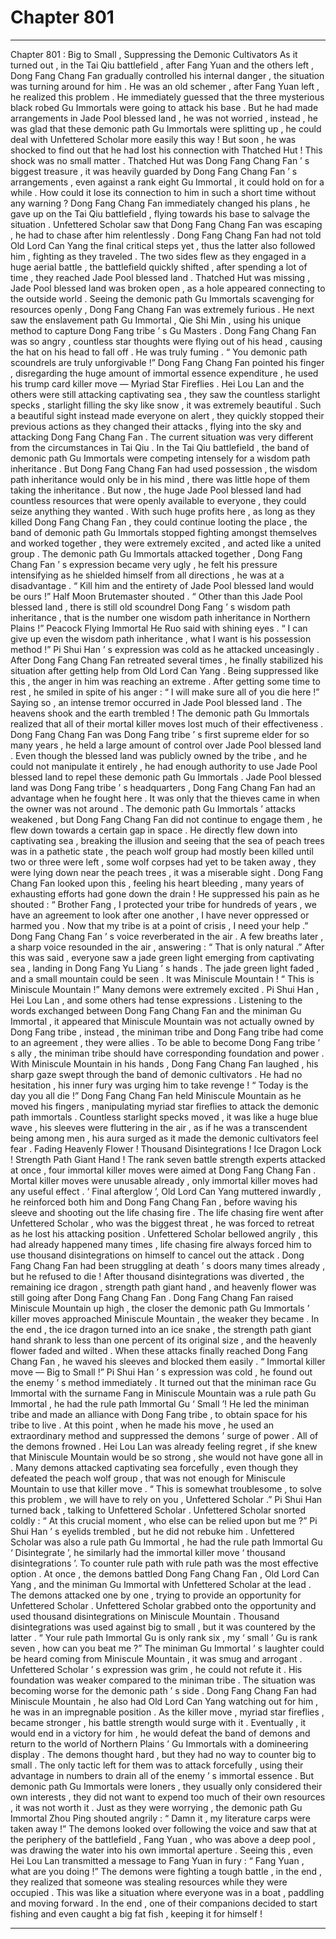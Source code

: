 
# Chapter 801


---

Chapter 801 : Big to Small , Suppressing the Demonic Cultivators
As it turned out , in the Tai Qiu battlefield , after Fang Yuan and the others left , Dong Fang Chang Fan gradually controlled his internal danger , the situation was turning around for him .
He was an old schemer , after Fang Yuan left , he realized this problem . He immediately guessed that the three mysterious black robed Gu Immortals were going to attack his base .
But he had made arrangements in Jade Pool blessed land , he was not worried , instead , he was glad that these demonic path Gu Immortals were splitting up , he could deal with Unfettered Scholar more easily this way !
But soon , he was shocked to find out that he had lost his connection with Thatched Hut !
This shock was no small matter .
Thatched Hut was Dong Fang Chang Fan ’ s biggest treasure , it was heavily guarded by Dong Fang Chang Fan ’ s arrangements , even against a rank eight Gu Immortal , it could hold on for a while . How could it lose its connection to him in such a short time without any warning ?
Dong Fang Chang Fan immediately changed his plans , he gave up on the Tai Qiu battlefield , flying towards his base to salvage the situation .
Unfettered Scholar saw that Dong Fang Chang Fan was escaping , he had to chase after him relentlessly .
Dong Fang Chang Fan had not told Old Lord Can Yang the final critical steps yet , thus the latter also followed him , fighting as they traveled .
The two sides flew as they engaged in a huge aerial battle , the battlefield quickly shifted , after spending a lot of time , they reached Jade Pool blessed land .
Thatched Hut was missing , Jade Pool blessed land was broken open , as a hole appeared connecting to the outside world .
Seeing the demonic path Gu Immortals scavenging for resources openly , Dong Fang Chang Fan was extremely furious . He next saw the enslavement path Gu Immortal , Qie Shi Min , using his unique method to capture Dong Fang tribe ’ s Gu Masters .
Dong Fang Chang Fan was so angry , countless star thoughts were flying out of his head , causing the hat on his head to fall off .
He was truly fuming .
“ You demonic path scoundrels are truly unforgivable !” Dong Fang Chang Fan pointed his finger , disregarding the huge amount of immortal essence expenditure , he used his trump card killer move — Myriad Star Fireflies .
Hei Lou Lan and the others were still attacking captivating sea , they saw the countless starlight specks , starlight filling the sky like snow , it was extremely beautiful .
Such a beautiful sight instead made everyone on alert , they quickly stopped their previous actions as they changed their attacks , flying into the sky and attacking Dong Fang Chang Fan .
The current situation was very different from the circumstances in Tai Qiu .
In the Tai Qiu battlefield , the band of demonic path Gu Immortals were competing intensely for a wisdom path inheritance . But Dong Fang Chang Fan had used possession , the wisdom path inheritance would only be in his mind , there was little hope of them taking the inheritance .
But now , the huge Jade Pool blessed land had countless resources that were openly available to everyone , they could seize anything they wanted .
With such huge profits here , as long as they killed Dong Fang Chang Fan , they could continue looting the place , the band of demonic path Gu Immortals stopped fighting amongst themselves and worked together , they were extremely excited , and acted like a united group .
The demonic path Gu Immortals attacked together , Dong Fang Chang Fan ’ s expression became very ugly , he felt his pressure intensifying as he shielded himself from all directions , he was at a disadvantage .
“ Kill him and the entirety of Jade Pool blessed land would be ours !” Half Moon Brutemaster shouted .
“ Other than this Jade Pool blessed land , there is still old scoundrel Dong Fang ’ s wisdom path inheritance , that is the number one wisdom path inheritance in Northern Plains !” Peacock Flying Immortal He Ruo said with shining eyes .
“ I can give up even the wisdom path inheritance , what I want is his possession method !” Pi Shui Han ’ s expression was cold as he attacked unceasingly .
After Dong Fang Chang Fan retreated several times , he finally stabilized his situation after getting help from Old Lord Can Yang .
Being suppressed like this , the anger in him was reaching an extreme . After getting some time to rest , he smiled in spite of his anger : “ I will make sure all of you die here !”
Saying so , an intense tremor occurred in Jade Pool blessed land .
The heavens shook and the earth trembled !
The demonic path Gu Immortals realized that all of their mortal killer moves lost much of their effectiveness .
Dong Fang Chang Fan was Dong Fang tribe ’ s first supreme elder for so many years , he held a large amount of control over Jade Pool blessed land . Even though the blessed land was publicly owned by the tribe , and he could not manipulate it entirely , he had enough authority to use Jade Pool blessed land to repel these demonic path Gu Immortals .
Jade Pool blessed land was Dong Fang tribe ’ s headquarters , Dong Fang Chang Fan had an advantage when he fought here .
It was only that the thieves came in when the owner was not around .
The demonic path Gu Immortals ’ attacks weakened , but Dong Fang Chang Fan did not continue to engage them , he flew down towards a certain gap in space .
He directly flew down into captivating sea , breaking the illusion and seeing that the sea of peach trees was in a pathetic state , the peach wolf group had mostly been killed until two or three were left , some wolf corpses had yet to be taken away , they were lying down near the peach trees , it was a miserable sight .
Dong Fang Chang Fan looked upon this , feeling his heart bleeding , many years of exhausting efforts had gone down the drain !
He suppressed his pain as he shouted : “ Brother Fang , I protected your tribe for hundreds of years , we have an agreement to look after one another , I have never oppressed or harmed you . Now that my tribe is at a point of crisis , I need your help .”
Dong Fang Chang Fan ’ s voice reverberated in the air .
A few breaths later , a sharp voice resounded in the air , answering : “ That is only natural .”
After this was said , everyone saw a jade green light emerging from captivating sea , landing in Dong Fang Yu Liang ’ s hands .
The jade green light faded , and a small mountain could be seen .
It was Miniscule Mountain !
“ This is Miniscule Mountain !” Many demons were extremely excited .
Pi Shui Han , Hei Lou Lan , and some others had tense expressions .
Listening to the words exchanged between Dong Fang Chang Fan and the miniman Gu Immortal , it appeared that Miniscule Mountain was not actually owned by Dong Fang tribe , instead , the miniman tribe and Dong Fang tribe had come to an agreement , they were allies .
To be able to become Dong Fang tribe ’ s ally , the miniman tribe should have corresponding foundation and power .
With Miniscule Mountain in his hands , Dong Fang Chang Fan laughed , his sharp gaze swept through the band of demonic cultivators .
He had no hesitation , his inner fury was urging him to take revenge !
“ Today is the day you all die !” Dong Fang Chang Fan held Miniscule Mountain as he moved his fingers , manipulating myriad star fireflies to attack the demonic path immortals .
Countless starlight specks moved , it was like a huge blue wave , his sleeves were fluttering in the air , as if he was a transcendent being among men , his aura surged as it made the demonic cultivators feel fear .
Fading Heavenly Flower !
Thousand Disintegrations !
Ice Dragon Lock !
Strength Path Giant Hand !
The rank seven battle strength experts attacked at once , four immortal killer moves were aimed at Dong Fang Chang Fan .
Mortal killer moves were unusable already , only immortal killer moves had any useful effect .
‘ Final afterglow ’, Old Lord Can Yang muttered inwardly , he reinforced both him and Dong Fang Chang Fan , before waving his sleeve and shooting out the life chasing fire .
The life chasing fire went after Unfettered Scholar , who was the biggest threat , he was forced to retreat as he lost his attacking position .
Unfettered Scholar bellowed angrily , this had already happened many times , life chasing fire always forced him to use thousand disintegrations on himself to cancel out the attack . Dong Fang Chang Fan had been struggling at death ’ s doors many times already , but he refused to die !
After thousand disintegrations was diverted , the remaining ice dragon , strength path giant hand , and heavenly flower was still going after Dong Fang Chang Fan .
Dong Fang Chang Fan raised Miniscule Mountain up high , the closer the demonic path Gu Immortals ’ killer moves approached Miniscule Mountain , the weaker they became .
In the end , the ice dragon turned into an ice snake , the strength path giant hand shrank to less than one percent of its original size , and the heavenly flower faded and wilted .
When these attacks finally reached Dong Fang Chang Fan , he waved his sleeves and blocked them easily .
“ Immortal killer move — Big to Small !” Pi Shui Han ’ s expression was cold , he found out the enemy ’ s method immediately .
It turned out that the miniman race Gu Immortal with the surname Fang in Miniscule Mountain was a rule path Gu Immortal , he had the rule path Immortal Gu ‘ Small ’!
He led the miniman tribe and made an alliance with Dong Fang tribe , to obtain space for his tribe to live . At this point , when he made his move , he used an extraordinary method and suppressed the demons ’ surge of power .
All of the demons frowned .
Hei Lou Lan was already feeling regret , if she knew that Miniscule Mountain would be so strong , she would not have gone all in . Many demons attacked captivating sea forcefully , even though they defeated the peach wolf group , that was not enough for Miniscule Mountain to use that killer move .
“ This is somewhat troublesome , to solve this problem , we will have to rely on you , Unfettered Scholar .” Pi Shui Han turned back , talking to Unfettered Scholar .
Unfettered Scholar snorted coldly : “ At this crucial moment , who else can be relied upon but me ?”
Pi Shui Han ’ s eyelids trembled , but he did not rebuke him .
Unfettered Scholar was also a rule path Gu Immortal , he had the rule path Immortal Gu ‘ Disintegrate ’, he similarly had the immortal killer move ‘ thousand disintegrations ’.
To counter rule path with rule path was the most effective option .
At once , the demons battled Dong Fang Chang Fan , Old Lord Can Yang , and the miniman Gu Immortal with Unfettered Scholar at the lead .
The demons attacked one by one , trying to provide an opportunity for Unfettered Scholar .
Unfettered Scholar grabbed onto the opportunity and used thousand disintegrations on Miniscule Mountain .
Thousand disintegrations was used against big to small , but it was countered by the latter .
“ Your rule path Immortal Gu is only rank six , my ‘ small ’ Gu is rank seven , how can you beat me ?” The miniman Gu Immortal ’ s laughter could be heard coming from Miniscule Mountain , it was smug and arrogant .
Unfettered Scholar ’ s expression was grim , he could not refute it . His foundation was weaker compared to the miniman tribe .
The situation was becoming worse for the demonic path ’ s side .
Dong Fang Chang Fan had Miniscule Mountain , he also had Old Lord Can Yang watching out for him , he was in an impregnable position . As the killer move , myriad star fireflies , became stronger , his battle strength would surge with it . Eventually , it would end in a victory for him , he would defeat the band of demons and return to the world of Northern Plains ’ Gu Immortals with a domineering display .
The demons thought hard , but they had no way to counter big to small .
The only tactic left for them was to attack forcefully , using their advantage in numbers to drain all of the enemy ’ s immortal essence .
But demonic path Gu Immortals were loners , they usually only considered their own interests , they did not want to expend too much of their own resources , it was not worth it .
Just as they were worrying , the demonic path Gu Immortal Zhou Ping shouted angrily : “ Damn it , my literature carps were taken away !”
The demons looked over following the voice and saw that at the periphery of the battlefield , Fang Yuan , who was above a deep pool , was drawing the water into his own immortal aperture .
Seeing this , even Hei Lou Lan transmitted a message to Fang Yuan in fury : “ Fang Yuan , what are you doing !”
The demons were fighting a tough battle , in the end , they realized that someone was stealing resources while they were occupied .
This was like a situation where everyone was in a boat , paddling and moving forward . In the end , one of their companions decided to start fishing and even caught a big fat fish , keeping it for himself !

---

